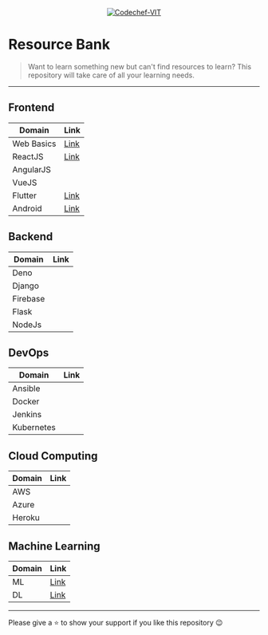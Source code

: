 <p align="center"><a href="https://www.codechefvit.com" target="_blank"><img src="https://s3.amazonaws.com/codechef_shared/sites/all/themes/abessive/logo-3.png" title="CodeChef-VIT" alt="Codechef-VIT"></a>
</p>

# Resource Bank

> <Subtitle>
> Want to learn something new but can't find resources to learn? This repository will take care of all your learning needs.

---

## Frontend

| Domain | Link |
|--------|------|
|Web Basics|[Link](./Frontend/WEB.md)|
|ReactJS|[Link](./Frontend/REACT.md)|
|AngularJS|      |    
|VueJS|      |   
|Flutter|[Link](./Frontend/FLUTTER.md)|    
|Android|[Link](./Frontend/ANDROID-STUDIO.md)|

## Backend

| Domain | Link |
|--------|------|
|Deno  |     |
|Django|     |
|Firebase|     |
|Flask |     |
|NodeJs|     |

## DevOps

| Domain | Link |
|--------|------|
|Ansible| |
|Docker| |
|Jenkins| |
|Kubernetes| |

## Cloud Computing

| Domain | Link |
|--------|------|
|AWS| |
|Azure| |
|Heroku| |

## Machine Learning
| Domain | Link |
|--------|------|
|ML|[Link](./ML/MachineLearning.md)|
|DL|[Link](./ML/DeepLearning.md)|

<hr>

Please give a :star: to show your support if you like this repository :wink: